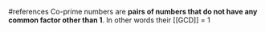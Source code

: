 #references
Co-prime numbers are **pairs of numbers that do not have any common factor other than 1**. In other words their [[GCD]] = 1